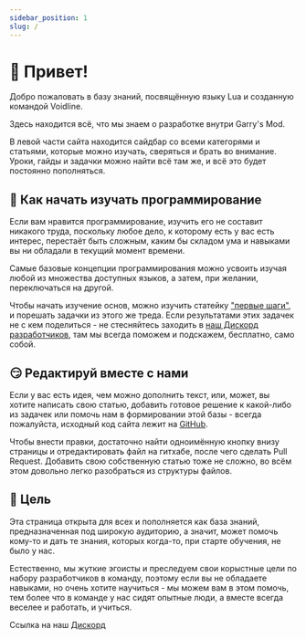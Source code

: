 ```yaml
---
sidebar_position: 1
slug: /
---
```


# 👋 Привет!

Добро пожаловать в базу знаний, посвящённую языку Lua и созданную командой Voidline.

Здесь находится всё, что мы знаем о разработке внутри Garry's Mod.

В левой части сайта находится сайдбар со всеми категорями и статьями, которые можно изучать, сверяться и брать во внимание. Уроки, гайды и задачки можно найти всё там же, и всё это будет постоянно пополняться.

## 🤔 Как начать изучать программирование

Если вам нравится программирование, изучить его не составит никакого труда, поскольку любое дело, к которому есть у вас есть интерес, перестаёт быть сложным, каким бы складом ума и навыками вы ни обладали в текущий момент времени.

Самые базовые концепции программирования можно усвоить изучая любой из множества доступных языков, а затем, при желании, переключаться на другой.

Чтобы начать изучение основ, можно изучить статейку ["первые шаги"](/category/первые-шаги), и порешать задачки из этого же треда. Если результатами этих задачек не с кем поделиться - не стесняйтесь заходить в [наш Дискорд разработчиков](https://discord.gg/KgF4tAcdEF), там мы всегда поможем и подскажем, бесплатно, само собой.

## 😏 Редактируй вместе с нами

Если у вас есть идея, чем можно дополнить текст, или, может, вы хотите написать свою статью, добавить готовое решение к какой-либо из задачек или помочь нам в формировании этой базы - всегда пожалуйста, исходный код сайта лежит на [GitHub](https://github.com/gefake/voidline_devs).

Чтобы внести правки, достаточно найти одноимённую кнопку внизу страницы и отредактировать файл на гитхабе, после чего сделать Pull Request. Добавить свою собственную статью тоже не сложно, во всём этом довольно легко разобраться из структуры файлов.

## 🧡 Цель

Эта страница открыта для всех и пополняется как база знаний, предназначенная под широкую аудиторию, а значит, может помочь кому-то и дать те знания, которых когда-то, при старте обучения, не было у нас.

Естественно, мы жуткие эгоисты и преследуем свои корыстные цели по набору разработчиков в команду, поэтому если вы не обладаете навыками, но очень хотите научиться - мы можем вам в этом помочь, тем более что в команде у нас сидят опытные люди, а вместе всегда веселее и работать, и учиться.

Ссылка на наш [Дискорд](https://discord.gg/KgF4tAcdEF)